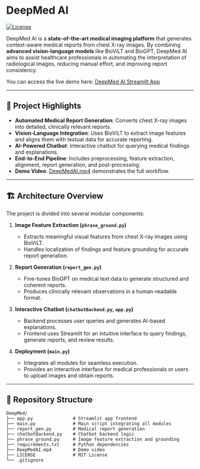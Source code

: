 # DeepMed AI

[![License](https://img.shields.io/github/license/Priyanshusharmaaa/DeepMed)](LICENSE)

DeepMed AI is a **state-of-the-art medical imaging platform** that generates context-aware medical reports from chest X-ray images. By combining **advanced vision-language models** like BioViLT and BioGPT, DeepMed AI aims to assist healthcare professionals in automating the interpretation of radiological images, reducing manual effort, and improving report consistency.

You can access the live demo here: [DeepMed AI Streamlit App](https://xyz.link)

---

## 🌟 Project Highlights

- **Automated Medical Report Generation**: Converts chest X-ray images into detailed, clinically relevant reports.  
- **Vision-Language Integration**: Uses BioViLT to extract image features and aligns them with textual data for accurate reporting.  
- **AI-Powered Chatbot**: Interactive chatbot for querying medical findings and explanations.  
- **End-to-End Pipeline**: Includes preprocessing, feature extraction, alignment, report generation, and post-processing.  
- **Demo Video**: [DeepMedAI.mp4](DeepMedAI.mp4) demonstrates the full workflow.

---

## 🏗 Architecture Overview

The project is divided into several modular components:

1. **Image Feature Extraction (`phrase_ground.py`)**  
   - Extracts meaningful visual features from chest X-ray images using BioViLT.  
   - Handles localization of findings and feature grounding for accurate report generation.

2. **Report Generation (`report_gen.py`)**  
   - Fine-tunes BioGPT on medical text data to generate structured and coherent reports.  
   - Produces clinically relevant observations in a human-readable format.

3. **Interactive Chatbot (`chatbotBackend.py`, `app.py`)**  
   - Backend processes user queries and generates AI-based explanations.  
   - Frontend uses Streamlit for an intuitive interface to query findings, generate reports, and review results.

4. **Deployment (`main.py`)**  
   - Integrates all modules for seamless execution.  
   - Provides an interactive interface for medical professionals or users to upload images and obtain reports.

---

## 📁 Repository Structure

```plaintext
DeepMed/
├── app.py               # Streamlit app frontend
├── main.py              # Main script integrating all modules
├── report_gen.py        # Medical report generation
├── chatbotBackend.py    # Chatbot backend logic
├── phrase_ground.py     # Image feature extraction and grounding
├── requirements.txt     # Python dependencies
├── DeepMedAI.mp4        # Demo video
├── LICENSE              # MIT License
└── .gitignore

